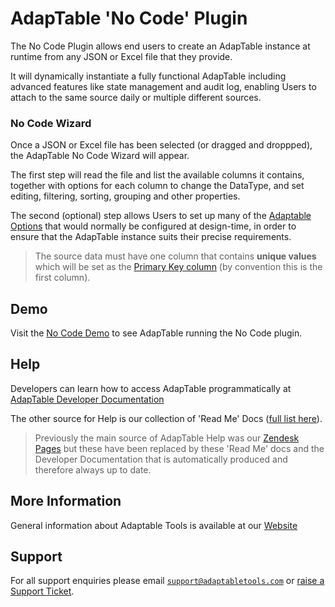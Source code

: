 # AdapTable 'No Code' Plugin

The No Code Plugin allows end users to create an AdapTable instance at runtime from any JSON or Excel file that they provide.
 
It will dynamically instantiate a fully functional AdapTable including advanced features like state management and audit log, enabling Users to attach to the same source daily or multiple different sources.
 
### No Code Wizard
Once a JSON or Excel file has been selected (or dragged and droppped), the AdapTable No Code Wizard will appear.

The first step will read the file and list the available columns it contains, together with options for each column to change the DataType, and set editing, filtering, sorting, grouping and other properties.

The second (optional) step allows Users to set up many of the [Adaptable Options](https://api.adaptabletools.com/modules/_src_adaptableoptions_adaptableoptions_.html) that would normally be configured at design-time, in order to ensure that the AdapTable instance suits their precise requirements.
         
> The source data must have one column that contains **unique values** which will be set as the [Primary Key column](https://api.adaptabletools.com/interfaces/_src_adaptableoptions_adaptableoptions_.adaptableoptions.html#primarykey) (by convention this is the first column).

## Demo
Visit the [No Code Demo](https://demo.adaptabletools.com/admin/aggridnocodedemo) to see AdapTable running the No Code plugin.

## Help
Developers can learn how to access AdapTable programmatically at [AdapTable Developer Documentation](https://api.adaptabletools.com) 

The other source for Help is our collection of 'Read Me' Docs ([full list here](https://github.com/AdaptableTools/adaptable/blob/master/packages/adaptable/readme/readme-list.md)).

> Previously the main source of AdapTable Help was our [Zendesk Pages](https://adaptabletools.zendesk.com/hc/en-us/articles/360007083017-Help-) but these have been replaced by these 'Read Me' docs and the Developer Documentation that is automatically produced and therefore always up to date.

## More Information
General information about Adaptable Tools is available at our [Website](http://www.adaptabletools.com) 

## Support
For all support enquiries please email [`support@adaptabletools.com`](mailto:support@adaptabletools.com) or [raise a Support Ticket](https://adaptabletools.zendesk.com/hc/en-us/requests/new).
